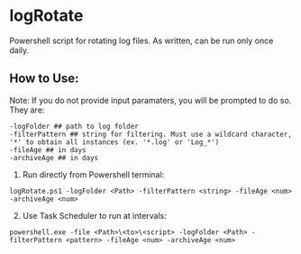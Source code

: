 # logRotate
Powershell script for rotating log files. As written, can be run only once daily.

## How to Use:

Note: If you do not provide input paramaters, you will be prompted to do so. They are:

```
-logFolder ## path to log folder
-filterPattern ## string for filtering. Must use a wildcard character, '*' to obtain all instances (ex. '*.log' or 'Log_*')
-fileAge ## in days
-archiveAge ## in days
```

1. Run directly from Powershell terminal:

`logRotate.ps1 -logFolder <Path> -filterPattern <string> -fileAge <num> -archiveAge <num>`

2. Use Task Scheduler to run at intervals:

`powershell.exe -file <Path>\<to>\<script> -logFolder <Path> -filterPattern <pattern> -fileAge <num> -archiveAge <num>`
